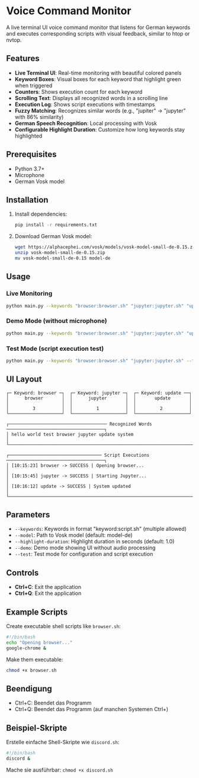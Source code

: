 # Voice Command Monitor

A live terminal UI voice command monitor that listens for German keywords and executes corresponding scripts with visual feedback, similar to htop or nvtop.

## Features

- **Live Terminal UI**: Real-time monitoring with beautiful colored panels
- **Keyword Boxes**: Visual boxes for each keyword that highlight green when triggered
- **Counters**: Shows execution count for each keyword
- **Scrolling Text**: Displays all recognized words in a scrolling line
- **Execution Log**: Shows script executions with timestamps
- **Fuzzy Matching**: Recognizes similar words (e.g., "jupiter" → "jupyter" with 86% similarity)
- **German Speech Recognition**: Local processing with Vosk
- **Configurable Highlight Duration**: Customize how long keywords stay highlighted

## Prerequisites

- Python 3.7+
- Microphone
- German Vosk model

## Installation

1. Install dependencies:
   ```bash
   pip install -r requirements.txt
   ```

2. Download German Vosk model:
   ```bash
   wget https://alphacephei.com/vosk/models/vosk-model-small-de-0.15.zip
   unzip vosk-model-small-de-0.15.zip
   mv vosk-model-small-de-0.15 model-de
   ```

## Usage

### Live Monitoring
```bash
python main.py --keywords "browser:browser.sh" "jupyter:jupyter.sh" "update:update.sh"
```

### Demo Mode (without microphone)
```bash
python main.py --keywords "browser:browser.sh" "jupyter:jupyter.sh" "update:update.sh" --demo
```

### Test Mode (script execution test)
```bash
python main.py --keywords "browser:browser.sh" "jupyter:jupyter.sh" --test
```

## UI Layout

```
┌─ Keyword: browser ─┐  ┌─ Keyword: jupyter ─┐  ┌─ Keyword: update ──┐
│      browser       │  │      jupyter       │  │       update       │
│                    │  │                    │  │                    │
│         3          │  │         1          │  │         2          │
└────────────────────┘  └────────────────────┘  └────────────────────┘

┌───────────────────────────────────── Recognized Words ─────────────────────────────────────┐
│ hello world test browser jupyter update system                                            │
└─────────────────────────────────────────────────────────────────────────────────────────────┘

┌─────────────────────────────────── Script Executions ─────────────────────────────────────┐
│ [10:15:23] browser -> SUCCESS | Opening browser...                                        │
│ [10:15:45] jupyter -> SUCCESS | Starting Jupyter...                                       │
│ [10:16:12] update -> SUCCESS | System updated                                             │
└─────────────────────────────────────────────────────────────────────────────────────────────┘
```

## Parameters

- `--keywords`: Keywords in format "keyword:script.sh" (multiple allowed)
- `--model`: Path to Vosk model (default: model-de)
- `--highlight-duration`: Highlight duration in seconds (default: 1.0)
- `--demo`: Demo mode showing UI without audio processing
- `--test`: Test mode for configuration and script execution

## Controls

- **Ctrl+C**: Exit the application
- **Ctrl+Q**: Exit the application

## Example Scripts

Create executable shell scripts like `browser.sh`:

```bash
#!/bin/bash
echo "Opening browser..."
google-chrome &
```

Make them executable:
```bash
chmod +x browser.sh
```

## Beendigung

- Ctrl+C: Beendet das Programm
- Ctrl+Q: Beendet das Programm (auf manchen Systemen Ctrl+\)

## Beispiel-Skripte

Erstelle einfache Shell-Skripte wie `discord.sh`:

```bash
#!/bin/bash
discord &
```

Mache sie ausführbar: `chmod +x discord.sh`